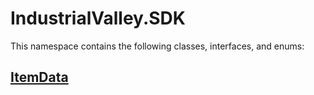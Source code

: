 # IndustrialValley.SDK

This namespace contains the following classes, interfaces, and enums:

## [ItemData](/api/IndustrialValley.SDK/ItemData.md)

